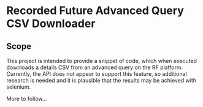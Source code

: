 # Recorded Future Advanced Query CSV Downloader
## Scope 
This project is intended to provide a snippet of code, which when executed downloads a details CSV from an advanced query on the RF platform. 
Currently, the API does not appear to support this feature, so additional research is needed and it is plausible that the results may be achieved with selenium.

More to follow...
